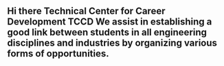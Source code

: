## Hi there Technical Center for Career Development TCCD We assist in establishing a good link between students in all engineering disciplines and industries by organizing various forms of opportunities.
